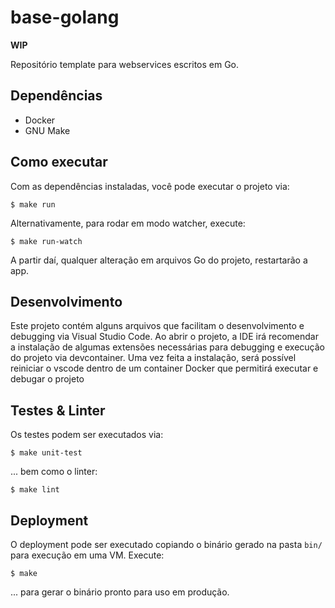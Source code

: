 # base-golang

**WIP**

Repositório template para webservices escritos em Go.

## Dependências

- Docker
- GNU Make

## Como executar

Com as dependências instaladas, você pode executar o projeto via:
```shell
$ make run
```

Alternativamente, para rodar em modo watcher, execute:
```shell
$ make run-watch
```

A partir daí, qualquer alteração em arquivos Go do projeto, restartarão a app.

## Desenvolvimento

Este projeto contém alguns arquivos que facilitam o desenvolvimento e debugging via Visual Studio Code. Ao abrir o projeto,
a IDE irá recomendar a instalação de algumas extensões necessárias para debugging e execução do projeto via devcontainer. Uma
vez feita a instalação, será possível reiniciar o vscode dentro de um container Docker que permitirá executar e debugar o projeto

## Testes & Linter

Os testes podem ser executados via:

```shell
$ make unit-test
```

... bem como o linter:

```shell
$ make lint
```

## Deployment

O deployment pode ser executado copiando o binário gerado na pasta `bin/` para execução
em uma VM. Execute:
```shell
$ make
```

... para gerar o binário pronto para uso em produção.

